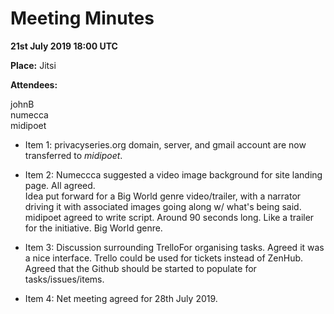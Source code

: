 <h1>Meeting Minutes</h1>

**21st July 2019 18:00 UTC**

**Place:** Jitsi

**Attendees:**

johnB  
numecca  
midipoet  


- Item 1:
privacyseries.org domain, server, and gmail account are now transferred to *midipoet*. 

- Item 2:
Numeccca suggested a video image background for site landing page. All agreed.   
Idea put forward for a Big World genre video/trailer, with a narrator driving it with associated images going along w/ what's being said.
midipoet agreed to write script.
Around 90 seconds long. 
Like a trailer for the initiative.
Big World genre. 

- Item 3:
Discussion surrounding TrelloFor organising tasks. Agreed it was a nice interface. 
Trello could be used for tickets instead of ZenHub. 
Agreed that the Github should be started to populate for tasks/issues/items. 

- Item 4:
Net meeting agreed for 28th July 2019. 
